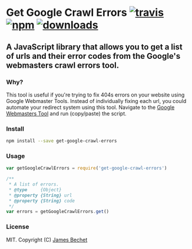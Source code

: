 # Get Google Crawl Errors [![travis][travis-image]][travis-url] [![npm][npm-image]][npm-url] [![downloads][downloads-image]][downloads-url]

[travis-image]: https://img.shields.io/travis/jamesbechet/get-google-crawl-errors/master.svg
[travis-url]: https://travis-ci.org/jamesbechet/get-google-crawl-errors
[npm-image]: https://img.shields.io/npm/v/get-google-crawl-errors.svg
[npm-url]: https://npmjs.org/package/get-google-crawl-errors
[downloads-image]: https://img.shields.io/npm/dm/get-google-crawl-errors.svg
[downloads-url]: https://npmjs.org/package/get-google-crawl-errors

## A JavaScript library that allows you to get a list of urls and their error codes from the Google's webmasters crawl errors tool.

### Why?
This tool is useful if you're trying to fix 404s errors on your website using Google Webmaster Tools.
Instead of individually fixing each url, you could automate your redirect system using this tool.
Navigate to the [Google Webmasters Tool](https://www.google.com/webmasters/tools/crawl-errors) and run (copy/paste) the script.

### Install

```bash
npm install --save get-google-crawl-errors
```

### Usage

```js
var getGoogleCrawlErrors = require('get-google-crawl-errors')

/**
 * A list of errors.
 * @type     {Object}
 * @property {String} url
 * @property {String} code
 */
var errors = getGoogleCrawlErrors.get()
```

### License
MIT. Copyright (C) [James Bechet](http://jamesbechet.com)
